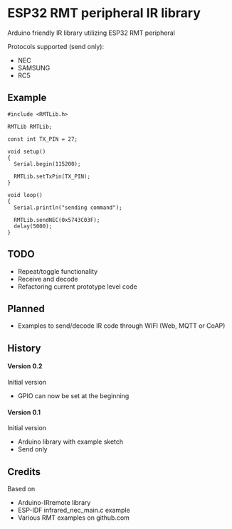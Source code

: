 # ESP32 RMT peripheral IR library

Arduino friendly IR library utilizing ESP32 RMT peripheral

Protocols supported (send only):
- NEC
- SAMSUNG
- RC5

## Example

```
#include <RMTLib.h>

RMTLib RMTLib;

const int TX_PIN = 27;

void setup()
{
  Serial.begin(115200);
  
  RMTLib.setTxPin(TX_PIN);
}

void loop()
{
  Serial.println("sending command");

  RMTLib.sendNEC(0x5743C03F);
  delay(5000);
}
```

## TODO
- Repeat/toggle functionality
- Receive and decode
- Refactoring current prototype level code

## Planned
- Examples to send/decode IR code through WIFI (Web, MQTT or CoAP)

## History

#### Version 0.2
Initial version
- GPIO can now be set at the beginning

#### Version 0.1
Initial version
- Arduino library with example sketch
- Send only

## Credits
Based on 
- Arduino-IRremote library
- ESP-IDF infrared_nec_main.c example
- Various RMT examples on github.com
